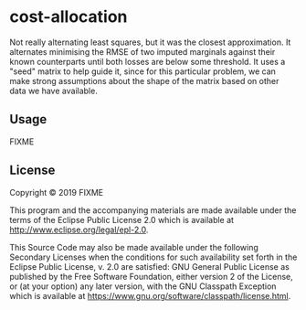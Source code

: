 # cost-allocation

Not really alternating least squares, but it was the closest approximation.  It alternates minimising the RMSE of two imputed marginals against their known counterparts until both losses are below some threshold.  It uses a "seed" matrix to help guide it, since for this particular problem, we can make strong assumptions about the shape of the matrix based on other data we have available.

## Usage

FIXME

## License

Copyright © 2019 FIXME

This program and the accompanying materials are made available under the
terms of the Eclipse Public License 2.0 which is available at
http://www.eclipse.org/legal/epl-2.0.

This Source Code may also be made available under the following Secondary
Licenses when the conditions for such availability set forth in the Eclipse
Public License, v. 2.0 are satisfied: GNU General Public License as published by
the Free Software Foundation, either version 2 of the License, or (at your
option) any later version, with the GNU Classpath Exception which is available
at https://www.gnu.org/software/classpath/license.html.
